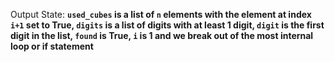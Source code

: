 Output State: **`used_cubes` is a list of `n` elements with the element at index `i+1` set to True, `digits` is a list of digits with at least 1 digit, `digit` is the first digit in the list, `found` is True, `i` is 1 and we break out of the most internal loop or if statement**